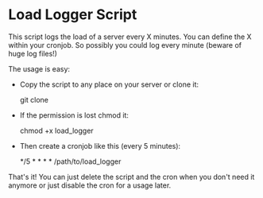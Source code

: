 # Load Logger Script

This script logs the load of a server every X minutes. You can define the X within your cronjob.
So possibly you could log every minute (beware of huge log files!)

The usage is easy:

* Copy the script to any place on your server or clone it:

    git clone 

* If the permission is lost chmod it:

    chmod +x load_logger

* Then create a cronjob like this (every 5 minutes):

    */5 * * * * /path/to/load_logger

That's it! You can just delete the script and the cron when you don't need it anymore or just disable
the cron for a usage later.
